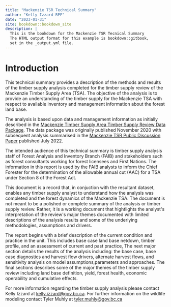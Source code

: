 ```yaml
--- 
title: "Mackenzie TSR Technical Summary"
author: "Kelly Izzard RPF"
date: "2023-01-31"
site: bookdown::bookdown_site
description: |
  This is the bookdown for the Mackenzie TSR Tecnical Summary
  The HTML output format for this example is bookdown::gitbook,
  set in the _output.yml file.
---
```




# Introduction

This technical summary provides a description of the methods and results of the timber supply analysis completed for the timber supply review of the Mackenzie Timber Supply Area (TSA). The objective of the analysis is to provide an understanding of the timber supply for the Mackenzie TSA with respect to available inventory and management information about the forest land base.

The analysis is based upon data and management information as initially described in the [Mackenzie Timber Supply Area Timber Supply Review Data Package](https://www2.gov.bc.ca/assets/gov/farming-natural-resources-and-industry/forestry/stewardship/forest-analysis-inventory/tsr-annual-allowable-cut/16ts_dp_2020_november.pdf). The data package was originally published November 2020 with subsequent analysis summarised in the [Mackenzie TSR Public Discussion Paper](https://www2.gov.bc.ca/assets/gov/farming-natural-resources-and-industry/forestry/stewardship/forest-analysis-inventory/tsr-annual-allowable-cut/16ts_dp_2022_final.pdf) published July 2022.

The intended audience of this technical summary is timber supply analysis staff of Forest Analysis and Inventory Branch (FAIB) and stakeholders such as forest consultants working for forest licensees and First Nations. The information in this report is used by the FAIB analysts to inform the Chief Forester for the determination of the allowable annual cut (AAC) for a TSA under Section 8 of the Forest Act.

This document is a record that, in conjuction with the resultant dataset, enables any timber supply analyst to understand how the analysis was completed and the forest dynamics of the Mackenzie TSA. The document is not meant to be a polished or complete summary of the analysis or timber supply review. Rather, it is a working document that hightlights the analyst's interpretation of the review's major themes documented with limited descriptions of the analysis results and some of the underlying methodologies, assumptions and drivers.

The report begins with a brief description of the current condition and practice in the unit. This includes base case land base netdown, timber profile, and an assessment of current and past practice, The next major section details the results of the analysis including: the base case, base case diagnostics and harvest flow drivers, alternate harvest flows, and sensitivity analysis on model assumptions,parameters and approaches. The final sections describes some of the major themes of the timber supply review including land base definition, yield, forest health, economic operability and cumulative effects.

For more information regarding the timber supply analysis please contact Kelly Izzard at kelly.izzard@gov.bc.ca. For further information on the wildlife modeling contact Tyler Muhly at tyler.muhly@gov.bc.ca 




